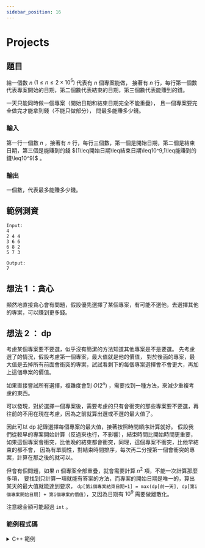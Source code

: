 ```yaml
---
sidebar_position: 16
---
```


Projects
===

## 題目
給一個數 $n$ $(1\leq n\leq2\times10^5)$ 代表有 $n$ 個專案能做，
接著有 $n$ 行，每行第一個數代表專案開始的日期，第二個數代表結束的日期，第三個數代表能賺到的錢。

一天只能同時做一個專案（開始日期和結束日期完全不能重疊），
且一個專案要完全做完才能拿到錢（不能只做部分），
問最多能賺多少錢。

### 輸入
第一行一個數 $n$ ，接著有 $n$ 行，每行三個數，第一個是開始日期，第二個是結束日期，第三個是能賺到的錢 $(1\leq開始日期\leq結束日期\leq10^9,1\leq能賺到的錢\leq10^9)$ 。

### 輸出
一個數，代表最多能賺多少錢。

範例測資
---
```
Input:
4
2 4 4
3 6 6
6 8 2
5 7 3

Output:
7
```

想法 1 ：貪心
---
顯然地直接貪心會有問題，假設優先選擇了某個專案，有可能不選他，去選擇其他的專案，可以賺到更多錢。

想法 2 ： dp
---
考慮某個專案要不要選，似乎沒有簡潔的方法知道其他專案是不是要選。
先考慮選了的情況，假設考慮第一個專案，最大值就是他的價值，
對於後面的專案，最大值是去掉所有前面會衝突的專案，試試看剩下的每個專案選擇會不會更大，再加上這個專案的價值。

如果直接嘗試所有選擇，複雜度會到 $O(2^n)$ ，需要找到一種方法，來減少重複考慮的東西。

可以發現，對於選擇一個專案後，需要考慮的只有會衝突的那些專案要不要選，再往前的不用在現在考慮，因為之前就算出選或不選的最大值了。

因此可以 dp 紀錄選擇每個專案的最大值，接著按照時間順序計算就好。
假設我們從較早的專案開始計算（反過來也行，不影響），結束時間比開始時間更重要，
如果這個專案會衝突，比他晚的結束都會衝突，同理，這個專案不衝突，比他早結束的都不會，
因為有單調性，對結束時間排序，每次再二分搜第一個會衝突的專案，計算在那之後的就可以。

但會有個問題，如果 $n$ 個專案全部重疊，就會需要計算 $n^2$ 項，不能一次計算那麼多項，
要找到只計算一項就能有答案的方法，而專案的開始日期是唯一的，算出某天的最大值就能達到要求， `dp[第i個專案結束日期+1] = max(dp[前一天], dp[第i個專案開始日期] + 第i個專案的價值)`，又因為日期有 $10^9$ 需要做離散化。

注意總金額可能超過 `int` 。

### 範例程式碼

<details>
<summary>C++ 範例</summary>

```cpp
#include <bits/stdc++.h>
#define LL long long
#define N 200005
using namespace std;
LL dp[N << 1] = {0};
int dis[N << 1];
pair<int, pair<int, int>> p[N];
int main() {
	int n, i = 0;
	for(cin >> n; i < n; ++i) {
		cin >> p[i].second.first >> p[i].first >> p[i].second.second;
		//p<結束日期,<開始日期,價值>>
		dis[i << 1] = p[i].first;
		dis[i << 1|1] = p[i].second.first;
	}
	sort(p, p + n);
	sort(dis, dis + (n << 1));
	int len = unique(dis, dis +(n << 1)) -dis, k = 0;
	for(i = 0; i < len; ++i) {
		dp[i + 1] = dp[i];
		for(; k < n && lower_bound(dis, dis + len, p[k].first) -dis < i;) ++k;
		for(; k < n && lower_bound(dis, dis + len, p[k].first) -dis == i; ++k) {
			int start = lower_bound(dis, dis + len, p[k].second.first) -dis,
			val = p[k].second.second;
			dp[i + 1] = max(dp[i + 1], dp[start] + val);
		}
	}
	cout << dp[len];
}
```

</details>